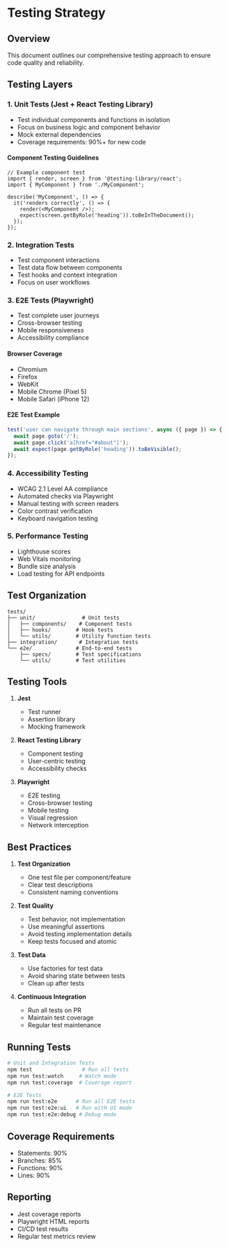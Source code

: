 # Testing Strategy

## Overview

This document outlines our comprehensive testing approach to ensure code quality and reliability.

## Testing Layers

### 1. Unit Tests (Jest + React Testing Library)

- Test individual components and functions in isolation
- Focus on business logic and component behavior
- Mock external dependencies
- Coverage requirements: 90%+ for new code

#### Component Testing Guidelines

```tsx
// Example component test
import { render, screen } from '@testing-library/react';
import { MyComponent } from './MyComponent';

describe('MyComponent', () => {
  it('renders correctly', () => {
    render(<MyComponent />);
    expect(screen.getByRole('heading')).toBeInTheDocument();
  });
});
```

### 2. Integration Tests

- Test component interactions
- Test data flow between components
- Test hooks and context integration
- Focus on user workflows

### 3. E2E Tests (Playwright)

- Test complete user journeys
- Cross-browser testing
- Mobile responsiveness
- Accessibility compliance

#### Browser Coverage

- Chromium
- Firefox
- WebKit
- Mobile Chrome (Pixel 5)
- Mobile Safari (iPhone 12)

#### E2E Test Example

```typescript
test('user can navigate through main sections', async ({ page }) => {
  await page.goto('/');
  await page.click('a[href="#about"]');
  await expect(page.getByRole('heading')).toBeVisible();
});
```

### 4. Accessibility Testing

- WCAG 2.1 Level AA compliance
- Automated checks via Playwright
- Manual testing with screen readers
- Color contrast verification
- Keyboard navigation testing

### 5. Performance Testing

- Lighthouse scores
- Web Vitals monitoring
- Bundle size analysis
- Load testing for API endpoints

## Test Organization

```
tests/
├── unit/               # Unit tests
│   ├── components/    # Component tests
│   ├── hooks/        # Hook tests
│   └── utils/        # Utility function tests
├── integration/       # Integration tests
└── e2e/              # End-to-end tests
    ├── specs/        # Test specifications
    └── utils/        # Test utilities
```

## Testing Tools

1. **Jest**
   - Test runner
   - Assertion library
   - Mocking framework

2. **React Testing Library**
   - Component testing
   - User-centric testing
   - Accessibility checks

3. **Playwright**
   - E2E testing
   - Cross-browser testing
   - Mobile testing
   - Visual regression
   - Network interception

## Best Practices

1. **Test Organization**
   - One test file per component/feature
   - Clear test descriptions
   - Consistent naming conventions

2. **Test Quality**
   - Test behavior, not implementation
   - Use meaningful assertions
   - Avoid testing implementation details
   - Keep tests focused and atomic

3. **Test Data**
   - Use factories for test data
   - Avoid sharing state between tests
   - Clean up after tests

4. **Continuous Integration**
   - Run all tests on PR
   - Maintain test coverage
   - Regular test maintenance

## Running Tests

```bash
# Unit and Integration Tests
npm test                # Run all tests
npm run test:watch     # Watch mode
npm run test:coverage  # Coverage report

# E2E Tests
npm run test:e2e      # Run all E2E tests
npm run test:e2e:ui   # Run with UI mode
npm run test:e2e:debug # Debug mode
```

## Coverage Requirements

- Statements: 90%
- Branches: 85%
- Functions: 90%
- Lines: 90%

## Reporting

- Jest coverage reports
- Playwright HTML reports
- CI/CD test results
- Regular test metrics review
